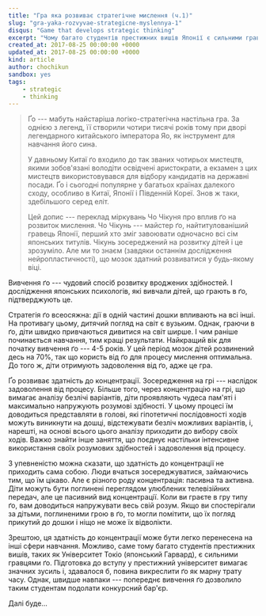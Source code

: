 ```yaml
---
title: "Гра яка розвиває стратегічне мислення (ч.1)"
slug: "gra-yaka-rozvyvae-strategicne-myslennya-1"
disqus: "Game that develops strategiс thinking"
excerpt: "Чому багато студентів престижних вишів Японії є сильними гравцями ґо?"
created_at: 2017-08-25 00:00:00 +0000
updated_at: 2017-08-25 00:00:00 +0000
kind: article
author: chochikun
sandbox: yes
tags:
    - strategic
    - thinking
---
```


>Ґо --- мабуть найстаріша логіко-стратегічна настільна гра.  За однією з легенд, її створили чотири тисячі років тому при дворі легендарного китайського імператора Яо, як інструмент для навчання його сина.
>
>У давньому Китаї ґо входило до так званих чотирьох мистецтв, якими зобов'язані володіти освідчені аристократи, а екзамен з цих мистецтв використовувався для відбору кандидатів на державні посади.  Ґо і сьогодні популярне у багатьох країнах далекого сходу, особливо в Китаї, Японії і Південній Кореї.  Знов ж таки, здебільшого серед еліт.
>
>Цей допис --- переклад міркувань Чо Чікуня про вплив ґо на розвиток мислення.  Чо Чікунь --- майстер ґо, найтитулованіший гравець Японії, перший хто зміг завоювати одночасно всі сім японських титулів.  Чікунь зосереджений на розвитку дітей і це зрозуміло.  Але ми то знаєм (завдяки останнім дослідження нейропластичності), що мозок здатний розвиватися у будь-якому віці.

Вивчення ґо --- чудовий спосіб розвитку вроджених здібностей.  І дослідження японських психологів, які вивчали дітей, що грають в ґо, підтверджують це.

Стратегія ґо всеосяжна: дії в одній частині дошки впливають на всі інші.  На противагу цьому, дитячий погляд на світ є вузьким.  Однак, граючи в ґо, діти швидко привчаються дивитися на світ ширше.  І чим раніше починається навчання, тим кращі результати.  Найкращий вік для початку вивчення ґо --- 4-5 років.  У цей період мозок дітей розвинений десь на 70%, так що користь від ґо для процесу мислення оптимальна.  До того ж, діти отримують задоволення від ґо, адже це гра.

Ґо розвиває здатність до концентрації.  Зосередження на грі --- наслідок задоволення від процесу.  Більше того, через концентрацію на грі, що вимагає аналізу безлічі варіантів, діти проявляють чудеса пам'яті і максимально напружують розумові здібності.  У цьому процесі їм доводиться представляти в голові, які гіпотетичні послідовності ходів можуть виникнути на дошці, відстежувати безліч можливих варіантів, і, нарешті, на основі всього цього аналізу приходити до вибору своїх ходів.  Важко знайти інше заняття, що поєднує настільки інтенсивне використання своїх розумових здібностей і задоволення від процесу. 

З упевненістю можна сказати, що здатність до концентрації не приходить сама собою.  Люди вчаться зосереджуватися, займаючись тим, що їм цікаво.  Але є різного роду концентрація: пасивна та активна.  Діти можуть бути поглинені переглядом улюблених телевізійних передач, але це пасивний вид концентрації.  Коли ви граєте в гру типу ґо, вам доводиться напружувати весь свій розум.  Якщо ви спостерігали за дітьми, поглиненими грою в ґо, то могли помітити, що їх погляд прикутий до дошки і ніщо не може їх відволікти.

Зрештою, ця здатність до концентрації може бути легко перенесена на інші сфери навчання.  Можливо, саме тому багато студентів престижних вишів, таких як Університет Токіо (японський Гарвард), є сильними гравцями ґо.  Підготовка до вступу у престижний університет вимагає значних зусиль і, здавалося б, повина викреслити ґо як марну трату часу.  Однак, швидше навпаки --- попереднє вивчення ґо дозволило таким студентам подолати конкурсний бар'єр. 

Далі буде...
